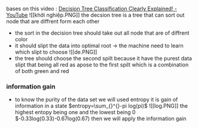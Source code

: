 bases on this video : [Decision Tree Classification Clearly Explained! - YouTube](https://www.youtube.com/watch?v=ZVR2Way4nwQ)
![[khởi nghiệp.PNG]]
the decsion tree is a tree that can sort out node that are diffrent form each other
- the sort in the decision tree should take out all node that are of diffrent color 
- it should slipt the data into optimal root 
-> the machine need to learn which slipt to choose 
![[de.PNG]]
- the tree should choose the second spilt because it have the purest data slipt that being all red as apose to the first spilt which is a combination of both green and red 
### information gain 

- to know the purity of the data set we will used entropy it is gain of information in a state $entropy=\sum_{}^{}-pi log(pi)$ 
![[log.PNG]]
the highest entopy being one and the lowest being 0
$-0.33log(0.33)-0.67log(0.67)
then we will apply the information gain 


